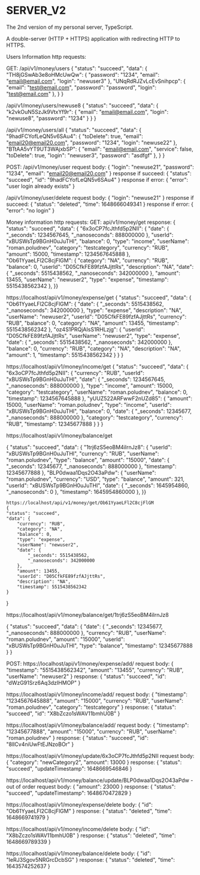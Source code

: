 # SERVER_V2

The 2nd version of my personal server, TypeScript.

A double-server (HTTP + HTTPS) application with redirecting HTTP to HTTPS.

Users Information http requests:

GET:
/api/v1/money/users
{
"status": "succeed",
"data": {
"TH8jGSwAb3e8oHMcUwQw": {
"password": "1234",
"email": "email@email.com",
"login": "newuser3"
},
"UNqRdRJZvLcEvSnihpcp": {
"email": "test@email.com",
"password": "password",
"login": "test@email.com"
},
}
}

/api/v1/money/users/newuse8
{
"status": "succeed",
"data": {
"k2vkOuN5SzJk9VtxYf9r": {
"email": "email@email.com",
"login": "newuse8",
"password": "1234"
}
}
}

/api/v1/money/users/all
{
"status": "succeed",
"data": {
"9hadFCYofLeQN5v6SAu4": {
"toDelete": true,
"email": "email20@email20.com",
"password": "1234",
"login": "newuse22"
},
"BTtAA5vYT9UT3WAjxbSP": {
"email": "email@email.com",
"service": false,
"toDelete": true,
"login": "newuser3",
"password": "asdfgf"
},
}
}

POST:
/api/v1/money/user
request body:
{
"login": "newuse21",
"password": "1234",
"email": "email20@email20.com"
}
response if succeed:
{
"status": "succeed",
"id": "9hadFCYofLeQN5v6SAu4"
}
response if error:
{
"error": "user login already exists"
}

/api/v1/money/user/delete
request body:
{
"login": "newuse21"
}
response if succeed:
{
"status": "deleted",
"time": 1648666049341
}
response if error:
{
"error": "no login"
}

Money information http requests:
GET:
api/v1/money/get
response:
{
"status": "succeed",
"data": {
"6x3oCP7fcJthfd5p2NII": {
"date": {
"\_seconds": 1234567645,
"\_nanoseconds": 888000000
},
"userId": "xBUSWsTp9BGnH0uJuTHl",
"balance": 0,
"type": "income",
"userName": "roman.poludnev",
"category": "testcategory",
"currency": "RUB",
"amount": 15000,
"timestamp": 1234567645888
},
"Ob61YyaeLFl2C8cjFlGM": {
"category": "NA",
"currency": "RUB",
"balance": 0,
"userId": "D05CfkFE89fzfAJjttRs",
"description": "NA",
"date": {
"\_seconds": 5515438562,
"\_nanoseconds": 342000000
},
"amount": 13455,
"userName": "newuser2",
"type": "expense",
"timestamp": 5515438562342
},
}}

https://localhost/api/v1/money/expense/get
{
"status": "succeed",
"data": {
"Ob61YyaeLFl2C8cjFlGM": {
"date": {
"\_seconds": 5515438562,
"\_nanoseconds": 342000000
},
"type": "expense",
"description": "NA",
"userName": "newuser2",
"userId": "D05CfkFE89fzfAJjttRs",
"currency": "RUB",
"balance": 0,
"category": "NA",
"amount": 13455,
"timestamp": 5515438562342
},
"oz4S1PRQjAIsS1RHLzjg": {
"userId": "D05CfkFE89fzfAJjttRs",
"userName": "newuser2",
"type": "expense",
"date": {
"\_seconds": 5515438562,
"\_nanoseconds": 342000000
},
"balance": 0,
"currency": "RUB",
"category": "NA",
"description": "NA",
"amount": 1,
"timestamp": 5515438562342
}
}
}

https://localhost/api/v1/money/income/get
{
"status": "succeed",
"data": {
"6x3oCP7fcJthfd5p2NII": {
"currency": "RUB",
"userId": "xBUSWsTp9BGnH0uJuTHl",
"date": {
"\_seconds": 1234567645,
"\_nanoseconds": 888000000
},
"type": "income",
"amount": 15000,
"category": "testcategory",
"userName": "roman.poludnev",
"balance": 0,
"timestamp": 1234567645888
},
"yUUZ522ARFwwF2nUZd85": {
"amount": 15000,
"userName": "roman.poludnev",
"type": "income",
"userId": "xBUSWsTp9BGnH0uJuTHl",
"balance": 0,
"date": {
"\_seconds": 12345677,
"\_nanoseconds": 888000000
},
"category": "testcategory",
"currency": "RUB",
"timestamp": 12345677888
}
}
}

https://localhost/api/v1/money/balance/get

{
"status": "succeed",
"data": {
"1trj6zS5eoBM4ilrnJz8": {
"userId": "xBUSWsTp9BGnH0uJuTHl",
"currency": "RUB",
"userName": "roman.poludnev",
"type": "balance",
"amount": "15000",
"date": {
"\_seconds": 12345677,
"\_nanoseconds": 888000000
},
"timestamp": 12345677888
},
"BLP0dwaa1Dqs2O43aPdw": {
"userName": "roman.poludnev",
"currency": "USD",
"type": "balance",
"amount": 321,
"userId": "xBUSWsTp9BGnH0uJuTHl",
"date": {
"\_seconds": 1645954860,
"\_nanoseconds": 0
},
"timestamp": 1645954860000
},
}}

    https://localhost/api/v1/money/get/Ob61YyaeLFl2C8cjFlGM
    {
    "status": "succeed",
    "data": {
        "currency": "RUB",
        "category": "NA",
        "balance": 0,
        "type": "expense",
        "userName": "newuser2",
        "date": {
            "_seconds": 5515438562,
            "_nanoseconds": 342000000
        },
        "amount": 13455,
        "userId": "D05CfkFE89fzfAJjttRs",
        "description": "NA",
        "timestamp": 5515438562342
    }

}

https://localhost/api/v1/money/balance/get/1trj6zS5eoBM4ilrnJz8

{
"status": "succeed",
"data": {
"date": {
"\_seconds": 12345677,
"\_nanoseconds": 888000000
},
"currency": "RUB",
"userName": "roman.poludnev",
"amount": "15000",
"userId": "xBUSWsTp9BGnH0uJuTHl",
"type": "balance",
"timestamp": 12345677888
}
}

POST:
https://localhost/api/v1/money/expense/add/
request body:
{
"timestamp": "5515438562342",
"amount": "13455",
"currency": "RUB",
"userName": "newuser2"
}
response:
{
"status": "succeed",
"id": "dWzG91Srz6Aq3dzIHMOP"
}

https://localhost/api/v1/money/income/add/
request body:
{
"timestamp": "1234567645888",
"amount": "15000",
"currency": "RUB",
"userName": "roman.poludnev",
"category": "testcategory"
}
response:
{
"status": "succeed",
"id": "X8bZczo1sWAV11bmhU0B"
}

https://localhost/api/v1/money/balance/add/
request body:
{
"timestamp": "12345677888",
"amount": "15000",
"currency": "RUB",
"userName": "roman.poludnev"
}
response:
{
"status": "succeed",
"id": "8lICv4niUwFtEJNzoBOr"
}

https://localhost/api/v1/money/update/6x3oCP7fcJthfd5p2NII
request body:
{
"category": "newCategory2",
"amount": 13000
}
response:
{
"status": "succeed",
"updateTimestamp": 1648669546846
}

https://localhost/api/v1/money/balance/update/BLP0dwaa1Dqs2O43aPdw - out of order
request body:
{
"amount": 23000
}
response:
{
"status": "succeed",
"updateTimestamp": 1648670472829
}

https://localhost/api/v1/money/expense/delete
body:
{
"id": "Ob61YyaeLFl2C8cjFlGM"
}
response:
{
"status": "deleted",
"time": 1648669741979
}

https://localhost/api/v1/money/income/delete
body:
{
"id": "X8bZczo1sWAV11bmhU0B"
}
response:
{
"status": "deleted",
"time": 1648669789339
}

https://localhost/api/v1/money/balance/delete
body:
{
"id": "IeRJ3Sgov5NRGrcDcbSG"
}
response:
{
"status": "deleted",
"time": 1643574252637
}
